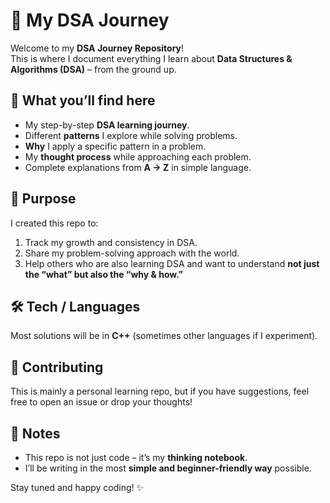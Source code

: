 # 🚀 My DSA Journey  

Welcome to my **DSA Journey Repository**!  
This is where I document everything I learn about **Data Structures & Algorithms (DSA)** – from the ground up.  

## 📌 What you’ll find here  
- My step-by-step **DSA learning journey**.  
- Different **patterns** I explore while solving problems.  
- **Why** I apply a specific pattern in a problem.  
- My **thought process** while approaching each problem.  
- Complete explanations from **A → Z** in simple language.  

## 🎯 Purpose  
I created this repo to:  
1. Track my growth and consistency in DSA.  
2. Share my problem-solving approach with the world.  
3. Help others who are also learning DSA and want to understand **not just the “what” but also the “why & how.”**  

## 🛠 Tech / Languages  
Most solutions will be in **C++** (sometimes other languages if I experiment).  

## 🤝 Contributing  
This is mainly a personal learning repo, but if you have suggestions, feel free to open an issue or drop your thoughts!  

## 📖 Notes  
- This repo is not just code – it’s my **thinking notebook**.  
- I’ll be writing in the most **simple and beginner-friendly way** possible.  

Stay tuned and happy coding! ✨  
